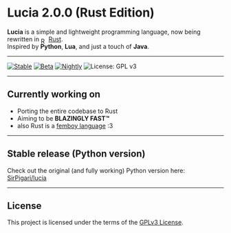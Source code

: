 # Lucia 2.0.0 (Rust Edition)

**Lucia** is a simple and lightweight programming language, now being rewritten in <img src="https://upload.wikimedia.org/wikipedia/commons/0/0f/Original_Ferris.svg" alt="Rust" style="height:1em; vertical-align: text-bottom; position: relative; top: 2px;"/> [Rust](https://www.rust-lang.org/).  
Inspired by **Python**, **Lua**, and just a touch of **Java**.

---
[![Stable](https://github.com/SirPigari/lucia-rust/actions/workflows/run-tests-stable.yml/badge.svg)](https://github.com/SirPigari/lucia-rust/actions/workflows/run-tests-stable.yml)
[![Beta](https://github.com/SirPigari/lucia-rust/actions/workflows/run-tests-beta.yml/badge.svg)](https://github.com/SirPigari/lucia-rust/actions/workflows/run-tests-beta.yml)
[![Nightly](https://github.com/SirPigari/lucia-rust/actions/workflows/run-tests-nightly.yml/badge.svg)](https://github.com/SirPigari/lucia-rust/actions/workflows/run-tests-nightly.yml)
![License: GPL v3](https://img.shields.io/badge/License-GPLv3-blue.svg)

---

## Currently working on

- Porting the entire codebase to Rust  
- Aiming to be **BLAZINGLY FAST™**  
- also Rust is a [femboy language](https://www.reddit.com/r/feminineboys/comments/j91rv7/comment/g8gk0fy/?context=3) :3

---

## Stable release (Python version)

Check out the original (and fully working) Python version here:  
[SirPigari/lucia](https://github.com/SirPigari/lucia)

---

## License

This project is licensed under the terms of the [GPLv3 License](LICENSE).
